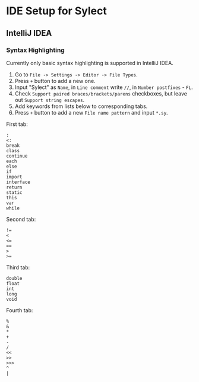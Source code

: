 # IDE Setup for Sylect

## IntelliJ IDEA

### Syntax Highlighting

Currently only basic syntax highlighting is supported in IntelliJ IDEA.

1. Go to `File -> Settings -> Editor -> File Types`.
2. Press `+` button to add a new one.
3. Input "Sylect" as `Name`, in `Line comment` write `//`, in `Number postfixes` - `FL`.
4. Check `Support paired braces/brackets/parens` checkboxes, but leave out `Support string escapes`.
5. Add keywords from lists below to corresponding tabs.
6. Press `+` button to add a new `File name pattern` and input `*.sy`.

First tab:

```
:
<:
break
class
continue
each
else
if
import
interface
return
static
this
var
while
```

Second tab:

```
!=
<
<=
==
>
>=
```

Third tab:

```
double
float
int
long
void
```

Fourth tab:

```
%
&
*
+
-
/
<<
>>
>>>
^
|
```
